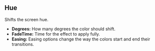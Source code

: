 ## Hue
Shifts the screen hue.

- **Degrees:** How many degrees the color should shift.
- **FadeTime:** Time for the effect to apply fully.
- **Easing:** Easing options change the way the colors start and end their transitions.